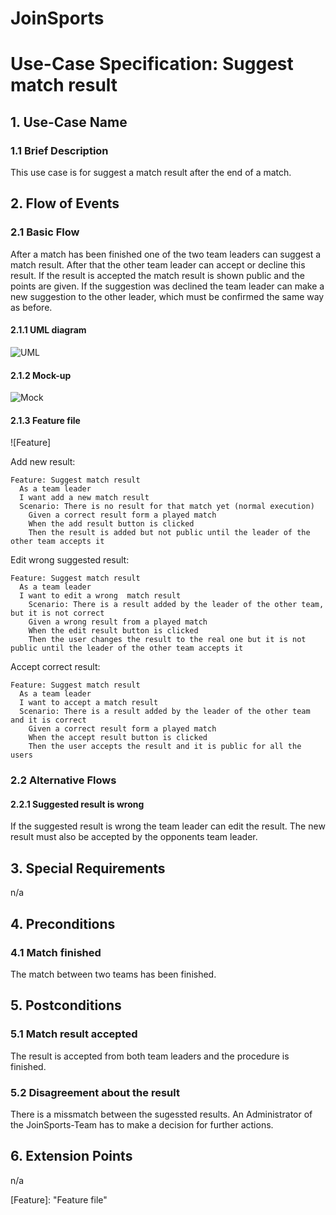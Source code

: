 # JoinSports
# Use-Case Specification: Suggest match result

## 1. Use-Case Name 
### 1.1 Brief Description
This use case is for suggest a match result after the end of a match.

## 2. Flow of Events
### 2.1 Basic Flow 
After a match has been finished one of the two team leaders can suggest a match result. 
After that the other team leader can accept or decline this result. 
If the result is accepted the match result is shown public and the points are given. 
If the suggestion was declined the team leader can make a new suggestion to the other leader, 
which must be confirmed the same way as before.

#### 2.1.1 UML diagram
![UML]

#### 2.1.2 Mock-up 
![Mock]

#### 2.1.3 Feature file
![Feature]

Add new result:
```cucumber
Feature: Suggest match result
  As a team leader
  I want add a new match result
  Scenario: There is no result for that match yet (normal execution)
    Given a correct result form a played match  
    When the add result button is clicked
    Then the result is added but not public until the leader of the other team accepts it
```

Edit wrong suggested result:
```cucumber
Feature: Suggest match result
  As a team leader
  I want to edit a wrong  match result
    Scenario: There is a result added by the leader of the other team, but it is not correct
    Given a wrong result from a played match
    When the edit result button is clicked
    Then the user changes the result to the real one but it is not public until the leader of the other team accepts it
```

Accept correct result:
```cucumber
Feature: Suggest match result
  As a team leader
  I want to accept a match result
  Scenario: There is a result added by the leader of the other team and it is correct
    Given a correct result form a played match
    When the accept result button is clicked
    Then the user accepts the result and it is public for all the users
```


### 2.2 Alternative Flows
#### 2.2.1 Suggested result is wrong
If the suggested result is wrong the team leader can edit the result. The new result must also be accepted by the opponents team leader.

## 3. Special Requirements
n/a

## 4. Preconditions
### 4.1 Match finished
The match between two teams has been finished.

## 5. Postconditions
### 5.1 Match result accepted
The result is accepted from both team leaders and the procedure is finished.

### 5.2	Disagreement about the result
There is a missmatch between the sugessted results. 
An Administrator of the JoinSports-Team has to make a decision for further actions.

## 6. Extension Points
n/a

<!-- picture links -->
[UML]: https://github.com/JoinSports/Documentation/blob/master/UC/suggest%20match%20result.png "UML Diagram"
[Mock]: https://github.com/JoinSports/Documentation/blob/master/UC/Mockup%20suggest%20team%20result.png "Mock-Up"
[Feature]:  "Feature file"
